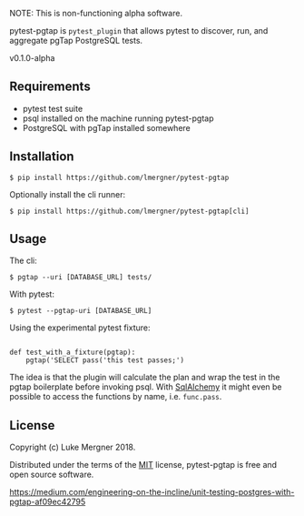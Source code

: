 NOTE:  This is non-functioning alpha software.

pytest-pgtap is `pytest_plugin` that allows pytest to discover, run, and
aggregate pgTap PostgreSQL tests.

v0.1.0-alpha

## Requirements

- pytest test suite
- psql installed on the machine running pytest-pgtap
- PostgreSQL with pgTap installed somewhere

## Installation

```
$ pip install https://github.com/lmergner/pytest-pgtap
```

Optionally install the cli runner:

```
$ pip install https://github.com/lmergner/pytest-pgtap[cli]
```


## Usage

The cli:
```
$ pgtap --uri [DATABASE_URL] tests/
```

With pytest:
```
$ pytest --pgtap-uri [DATABASE_URL]
```

Using the experimental pytest fixture:

```

def test_with_a_fixture(pgtap):
    pgtap('SELECT pass('this test passes;')
```

The idea is that the plugin will calculate the plan and wrap the test in the
pgtap boilerplate before invoking psql.  With [SqlAlchemy][] it might even be possible
to access the functions by name, i.e.  `func.pass`.


## License

Copyright (c) Luke Mergner 2018.

Distributed under the terms of the [MIT][] license, pytest-pgtap is free and open source software.

[MIT]: https://github.com/pytest-dev/pytest/blob/master/LICENSE
[pytest-pgtap]: https://www.github.com/lmergner/pytest-pgtap
[pytest]: https://pytest.org/
[pgtap]: https://pgtap.org
[tappy]: http://tappy.readthedocs.io/en/latest/
[posgresql]: https://www.postgresql.org/
[sqlalchemy]: http://www.sqlalchemy.org/

https://medium.com/engineering-on-the-incline/unit-testing-postgres-with-pgtap-af09ec42795